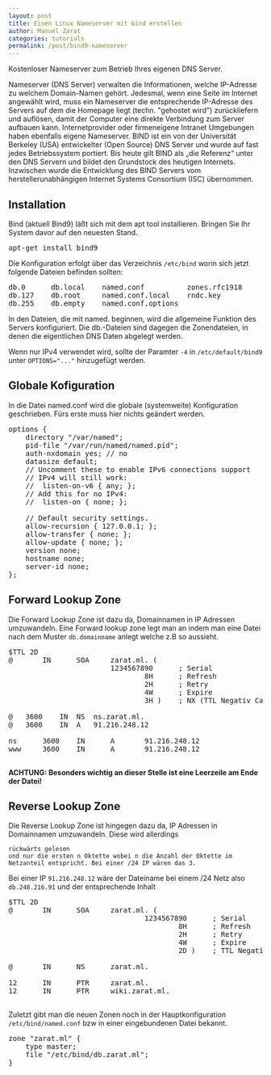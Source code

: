 ```yaml
---
layout: post
title: Einen Linux Nameserver mit bind erstellen
author: Manuel Zarat
categories: tutorials
permalink: /post/bind9-nameserver
---
```


Kostenloser Nameserver zum Betrieb Ihres eigenen DNS Server.

<!--excerpt_separator-->

Nameserver (DNS Server) verwalten die Informationen, welche IP-Adresse zu welchem Domain-Namen gehört. Jedesmal, wenn eine Seite im Internet angewählt wird, muss ein Nameserver die entsprechende IP-Adresse des Servers auf dem die Homepage liegt (techn. "gehostet wird") zurückliefern und auflösen, damit der Computer eine direkte Verbindung zum Server aufbauen kann. Internetprovider oder firmeneigene Intranet Umgebungen haben ebenfalls eigene Nameserver. BIND ist ein von der Universität Berkeley (USA) entwickelter (Open Source) DNS Server und wurde auf fast jedes Betriebssystem portiert. Bis heute gilt BIND als „die Referenz“ unter den DNS Servern und bildet den Grundstock des heutigen Internets. Inzwischen wurde die Entwicklung des BIND Servers vom herstellerunabhängigen Internet Systems Consortium (ISC) übernommen. 

<h2>Installation</h2>

Bind (aktuell Bind9) läßt sich mit dem apt tool installieren. Bringen Sie Ihr System davor auf den neuesten Stand.

<pre>apt-get install bind9</pre>

Die Konfiguration erfolgt über das Verzeichnis <code>/etc/bind</code> worin sich jetzt folgende Dateien befinden sollten:

<pre>
db.0      db.local    named.conf          zones.rfc1918
db.127    db.root     named.conf.local    rndc.key   
db.255    db.empty    named.conf.options
</pre>

In den Dateien, die mit named. beginnen, wird die allgemeine Funktion des Servers konfiguriert. Die db.-Dateien sind dagegen die Zonendateien, in denen die eigentlichen DNS Daten abgelegt werden.

Wenn nur IPv4 verwendet wird, sollte der Paramter <code>-4</code> in <code>/etc/default/bind9</code> unter <code>OPTIONS="..."</code> hinzugefügt werden.

<h2>Globale Kofiguration</h2>

In die Datei named.conf wird die globale (systemweite) Konfiguration geschrieben. Fürs erste muss hier nichts geändert werden.

<pre>options {
    directory "/var/named";
    pid-file "/var/run/named/named.pid";
    auth-nxdomain yes; // no
    datasize default;
    // Uncomment these to enable IPv6 connections support
    // IPv4 will still work:
    //  listen-on-v6 { any; };
    // Add this for no IPv4:
    //  listen-on { none; };

    // Default security settings.
    allow-recursion { 127.0.0.1; };
    allow-transfer { none; };
    allow-update { none; };
    version none;
    hostname none;
    server-id none;
};</pre>

<h2>Forward Lookup Zone</h2>

Die Forward Lookup Zone ist dazu da, Domainnamen in IP Adressen umzuwandeln. Eine Forward lookup zone legt man an indem man eine Datei nach dem Muster <code>db.domainname</code> anlegt welche z.B so aussieht. 

<pre>$TTL 2D
@       IN      SOA     zarat.ml. (
                        1234567890      ; Serial
                                8H      ; Refresh
                                2H      ; Retry
                                4W      ; Expire
                                3H )    ; NX (TTL Negativ Cache)

@	3600	IN	NS	ns.zarat.ml.
@	3600	IN	A	91.216.248.12

ns      3600    IN      A       91.216.248.12
www     3600    IN      A       91.216.248.12

</pre>

<b>ACHTUNG: Besonders wichtig an dieser Stelle ist eine Leerzeile am Ende der Datei!</b>

<h2>Reverse Lookup Zone</h2>

Die Reverse Lookup Zone ist hingegen dazu da, IP Adressen in Domainnamen umzuwandeln. Diese wird allerdings

    rückwärts gelesen
    und nur die ersten n Oktette wobei n die Anzahl der Oktette im Netzanteil entspricht. Bei einer /24 IP wären das 3.

Bei einer IP <code>91.216.248.12</code> wäre der Dateiname bei einem /24 Netz also <code>db.248.216.91</code> und der entsprechende Inhalt

<pre>$TTL 2D
@       IN      SOA     zarat.ml. (
                                1234567890      ; Serial
                                        8H      ; Refresh
                                        2H      ; Retry
                                        4W      ; Expire
                                        2D )    ; TTL Negative Cache

@       IN      NS      zarat.ml.

12      IN      PTR     zarat.ml.
12      IN      PTR     wiki.zarat.ml.

</pre>

Zuletzt gibt man die neuen Zonen noch in der Hauptkonfiguration <code>/etc/bind/named.conf</code> bzw in einer eingebundenen Datei bekannt.

<pre>
zone "zarat.ml" {
    type master;
    file "/etc/bind/db.zarat.ml";
}
</pre>
